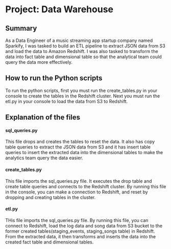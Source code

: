 # Project: Data Warehouse



## Summary



As a Data Engineer of a music streaming app startup company named Sparkify, I was tasked to build an ETL pipeline to extract JSON data from S3 and load the data to Amazon Redshift. I was also tasked to transform the data into fact table and dimensional table so that the analytical team could query the data more effectively.


## How to run the Python scripts



To run the python scripts, first you must run the create_tables.py in your console to create the tables in the Redshift cluster. Next you must run the etl.py in your console to load the data from S3 to Redshift.


## Explanation of the files



#### sql_queries.py

This file drops and creates the tables to reset the data. It also has copy table queries to extract the JSON data from S3 and it has insert table queries to insert the extracted data into the dimensional tables to make the analytics team query the data easier.


#### create_tables.py

This file imports the sql_queries.py file. It executes the drop table and create table queries and connects to the Redshift cluster. By running this file in the console, you can make a connection to Redshift, and reset by dropping and creating tables in the cluster.


#### etl.py

THis file imports the sql_queries.py file. By running this file, you can connect to Redshift, load the log data and song data from S3 bucket to the former created tables(staging_events, staging_songs table) in Redshift. From the extracted data, it then transforms and inserts the data into the created fact table and dimensional tables.


